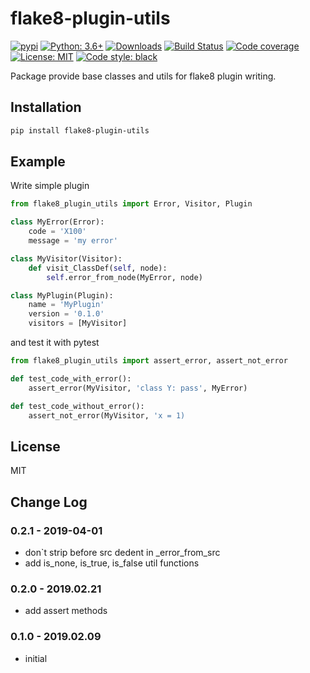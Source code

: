 # flake8-plugin-utils

[![pypi](https://badge.fury.io/py/flake8-plugin-utils.svg)](https://pypi.org/project/flake8-plugin-utils)
[![Python: 3.6+](https://img.shields.io/badge/Python-3.6+-blue.svg)](https://pypi.org/project/flake8-plugin-utils)
[![Downloads](https://img.shields.io/pypi/dm/flake8-plugin-utils.svg)](https://pypistats.org/packages/flake8-plugin-utils)
[![Build Status](https://travis-ci.org/Afonasev/flake8-plugin-utils.svg?branch=master)](https://travis-ci.org/Afonasev/flake8-plugin-utils)
[![Code coverage](https://codecov.io/gh/afonasev/flake8-plugin-utils/branch/master/graph/badge.svg)](https://codecov.io/gh/afonasev/flake8-plugin-utils)
[![License: MIT](https://img.shields.io/badge/License-MIT-green.svg)](https://en.wikipedia.org/wiki/MIT_License)
[![Code style: black](https://img.shields.io/badge/code%20style-black-000000.svg)](https://github.com/ambv/black)

Package provide base classes and utils for flake8 plugin writing.

## Installation

```bash
pip install flake8-plugin-utils
```

## Example

Write simple plugin

```python
from flake8_plugin_utils import Error, Visitor, Plugin

class MyError(Error):
    code = 'X100'
    message = 'my error'

class MyVisitor(Visitor):
    def visit_ClassDef(self, node):
        self.error_from_node(MyError, node)

class MyPlugin(Plugin):
    name = 'MyPlugin'
    version = '0.1.0'
    visitors = [MyVisitor]
```

and test it with pytest

```python
from flake8_plugin_utils import assert_error, assert_not_error

def test_code_with_error():
    assert_error(MyVisitor, 'class Y: pass', MyError)

def test_code_without_error():
    assert_not_error(MyVisitor, 'x = 1)
```

## License

MIT

## Change Log

### 0.2.1 - 2019-04-01

* don`t strip before src dedent in _error_from_src
* add is_none, is_true, is_false util functions

### 0.2.0 - 2019.02.21

* add assert methods

### 0.1.0 - 2019.02.09

* initial
